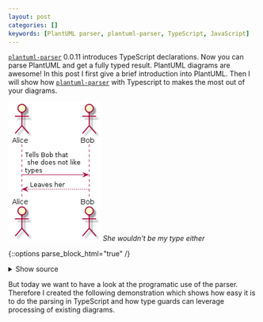 ```yaml
---
layout: post
categories: []
keywords: [PlantUML parser, plantuml-parser, TypeScript, JavaScript]
---
```

[`plantuml-parser`][plantuml-parser] 0.0.11 introduces TypeScript declarations.
Now you can parse PlantUML and get a fully typed result. PlantUML diagrams are awesome!
In this post I first give a brief introduction into PlantUML. Then I
will show how [`plantuml-parser`][plantuml-parser] with Typescript to makes the
most out of your diagrams.

![Bob leaves Alice](/static/posts/plantuml-parser/bob-leaves-alice.png)
*She wouldn't be my type either*

{::options parse_block_html="true" /}
<details>
  <summary markdown="span" class="center">Show source</summary>
```
@startuml
actor Alice
actor Bob

Alice -> Bob: Tells Bob that\n she does not like\ntypes
Bob --> Alice: Leaves her
@enduml
```
</details>

## Table of Contents
{:.no_toc}

* entries
{:toc}

## What is PlantUML?

> PlantUML is an open-source tool allowing users to create UML diagrams from a plain text language. The language of PlantUML is an example of a Domain-specific language. It uses Graphviz software to lay out its diagrams.
>
> -- Source: [wikipedia/PlantUML](https://en.wikipedia.org/wiki/PlantUML)

I use PlantUML daily. A textual description of design diagrams alongside the
source code is my definition of a living document. Belive me if design changes
can be documented with a few simple modifications to a text file, your devs
will start doing it. This will make your documentation evolve together with
the code. Bring version control into the mix and pull requests suddenly become
self-documenting. Switching to Graphviz documentation means no longer spending
hours layouting documents. Time better spent doing actual design work.

With PlantUML you can document without proprietary file mongering software or
an overpriced vector graphic editor. If you now ask yourself what all that fuzz
is about, because you create your design documents in PowerPoint and you are
happy with it - You should probably ask yourself when things started to go wrong
in you life.

![Learn PlantUML](/static/posts/plantuml-parser/learn-plantuml.png)
*You will find another Alice*

{::options parse_block_html="true" /}
<details>
  <summary markdown="span" class="center">Show source</summary>
```
@startuml
(*) --> If "Do you know PlantUML?" then
  --> [No] "Learn PlantUML"
  If "" then
    --> [I don't have Time] "Leave Alice"
    --> "Learn PlantUML"
  else
    --> [Ok] "Good"
  EndIf
else
--> [Yes] "Good"
EndIf
--> "Parse it"
@enduml
```
</details>

You are now completely convinced and/or you already created a lot of documentation
in PlantUML. Good. But at some point you might like to get even more from that the
language. So why not start parsing it?

## Parsing PlantUML with TypeScript

Parsing the syntax to something machine-processable is easy with the command line
[`plantuml-parser`][plantuml-parser].

{::options parse_block_html="true" /}

<details>
  <summary markdown="span" class="center">Show example</summary>

```shell
$ npm install -g plantuml-parser
$ plantuml-parser <<EOF
> @startuml
> package "Wonderful world without Alice" {
>   file Doc
>   file JSON
>   interface PlantUML
>   component "plantuml-parser" as pp
>
>   Doc -right- PlantUML
>   PlantUML ..> pp
>   pp -left-> JSON
> }
> @enduml
> EOF
[
  {
    "elements": [
      {
        "name": "Wonderful world without Alice",
        "title": "Wonderful world without Alice",
        "type": "package",
        "elements": [
          {
            "name": "PlantUML",
            "title": "PlantUML",
            "members": []
          },
          {
            "name": "pp",
            "title": "plantuml-parser"
          },
          {
            "left": "Doc",
            "right": "PlantUML",
            "leftType": "Unknown",
            "rightType": "Unknown",
            "leftArrowHead": "",
            "rightArrowHead": "",
            "leftArrowBody": "-",
            "rightArrowBody": "-",
            "leftCardinality": "",
            "rightCardinality": "",
            "label": "",
            "hidden": false
          },
          {
            "left": "PlantUML",
            "right": "pp",
            "leftType": "Unknown",
            "rightType": "Unknown",
            "leftArrowHead": "",
            "rightArrowHead": ">",
            "leftArrowBody": ".",
            "rightArrowBody": ".",
            "leftCardinality": "",
            "rightCardinality": "",
            "label": "",
            "hidden": false
          },
          {
            "left": "pp",
            "right": "JSON",
            "leftType": "Unknown",
            "rightType": "Unknown",
            "leftArrowHead": "",
            "rightArrowHead": ">",
            "leftArrowBody": "-",
            "rightArrowBody": "-",
            "leftCardinality": "",
            "rightCardinality": "",
            "label": "",
            "hidden": false
          }
        ]
      }
    ]
  }
]
```
</details>

But today we want to have a look at the programatic use of the parser. Therefore
I created the following demonstration which shows how easy it is to do the parsing
in TypeScript and how type guards can leverage processing of existing diagrams.

<div class="center">
  <script id="asciicast-8FC3oAI3PCtGdljCISvWVo0o8" src="https://asciinema.org/a/8FC3oAI3PCtGdljCISvWVo0o8.js" async></script>
</div>


[plantuml-parser]:https://github.com/Enteee/plantuml-parser

